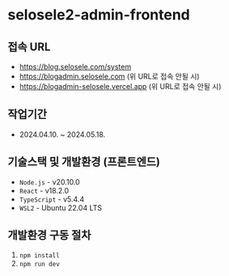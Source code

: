 # selosele2-admin-frontend

## 접속 URL

- https://blog.selosele.com/system
- https://blogadmin.selosele.com (위 URL로 접속 안될 시)
- https://blogadmin-selosele.vercel.app (위 URL로 접속 안될 시)

## 작업기간

- 2024.04.10. ~ 2024.05.18.

## 기술스택 및 개발환경 (프론트엔드)

- `Node.js` - v20.10.0
- `React` - v18.2.0
- `TypeScript` - v5.4.4
- `WSL2` - Ubuntu 22.04 LTS

## 개발환경 구동 절차

1. `npm install`
2. `npm run dev`
